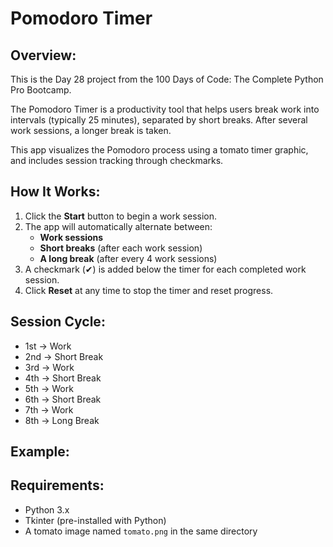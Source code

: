 # **Pomodoro Timer**

## **Overview:**
This is the Day 28 project from the 100 Days of Code: The Complete Python Pro Bootcamp.

The Pomodoro Timer is a productivity tool that helps users break work into intervals (typically 25 minutes), separated by short breaks. After several work sessions, a longer break is taken.

This app visualizes the Pomodoro process using a tomato timer graphic, and includes session tracking through checkmarks.

## **How It Works:**
1. Click the **Start** button to begin a work session.
2. The app will automatically alternate between:
   - **Work sessions**
   - **Short breaks** (after each work session)
   - **A long break** (after every 4 work sessions)
3. A checkmark (✔) is added below the timer for each completed work session.
4. Click **Reset** at any time to stop the timer and reset progress.

## **Session Cycle:**
- 1st → Work  
- 2nd → Short Break  
- 3rd → Work  
- 4th → Short Break  
- 5th → Work  
- 6th → Short Break  
- 7th → Work  
- 8th → Long Break  

## **Example:**


## **Requirements:**
- Python 3.x
- Tkinter (pre-installed with Python)
- A tomato image named `tomato.png` in the same directory
